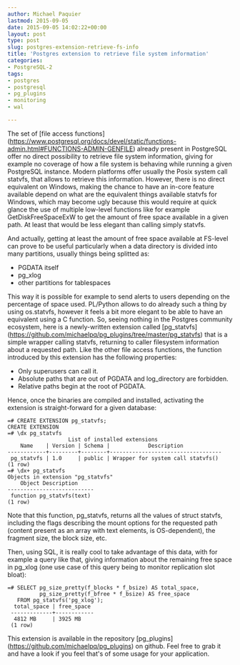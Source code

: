 ```yaml
---
author: Michael Paquier
lastmod: 2015-09-05
date: 2015-09-05 14:02:22+00:00
layout: post
type: post
slug: postgres-extension-retrieve-fs-info
title: 'Postgres extension to retrieve file system information'
categories:
- PostgreSQL-2
tags:
- postgres
- postgresql
- pg_plugins
- monitoring
- wal

---
```


The set of [file access functions]
(https://www.postgresql.org/docs/devel/static/functions-admin.html#FUNCTIONS-ADMIN-GENFILE)
already present in PostgreSQL offer no direct possibility to retrieve file
system information, giving for example no coverage of how a file system is
behaving while running a given PostgreSQL instance. Modern platforms offer
usually the Posix system call statvfs, that allows to retrieve this information.
However, there is no direct equivalent on Windows, making the chance to have
an in-core feature available depend on what are the equivalent things
available statvfs for Windows, which may become ugly because this would
require at quick glance the use of multiple low-level functions like for
example GetDiskFreeSpaceExW to get the amount of free space available in
a given path. At least that would be less elegant than calling simply
statvfs.

And actually, getting at least the amount of free space available at FS-level
can prove to be useful particularly when a data directory is divided into
many partitions, usually things being splitted as:

  * PGDATA itself
  * pg_xlog
  * other partitions for tablespaces

This way it is possible for example to send alerts to users depending on the
percentage of space used. PL/Python allows to do already such a thing by using
os.statvfs, however it feels a bit more elegant to be able to have an
equivalent using a C function. So, seeing nothing in the Postgres community
ecosystem, here is a newly-written extension called [pg\_statvfs]
(https://github.com/michaelpq/pg_plugins/tree/master/pg_statvfs) that is a
simple wrapper calling statvfs, returning to caller filesystem information
about a requested path. Like the other file access functions, the function
introduced by this extension has the following properties:

  * Only superusers can call it.
  * Absolute paths that are out of PGDATA and log\_directory are forbidden.
  * Relative paths begin at the root of PGDATA.

Hence, once the binaries are compiled and installed, activating the extension
is straight-forward for a given database:

    =# CREATE EXTENSION pg_statvfs;
    CREATE EXTENSION
    =# \dx pg_statvfs
                       List of installed extensions
        Name    | Version | Schema |            Description
    ------------+---------+--------+-----------------------------------
     pg_statvfs | 1.0     | public | Wrapper for system call statvfs()
    (1 row)
    =# \dx+ pg_statvfs
    Objects in extension "pg_statvfs"
        Object Description
    ---------------------------
     function pg_statvfs(text)
    (1 row)

Note that this function, pg\_statvfs, returns all the values of struct statvfs,
including the flags describing the mount options for the requested path
(content present as an array with text elements, is OS-dependent), the fragment
size, the block size, etc.

Then, using SQL, it is really cool to take advantage of this data, with for
example a query like that, giving information about the remaining free
space in pg\_xlog (one use case of this query being to monitor replication slot
bloat):

    =# SELECT pg_size_pretty(f_blocks * f_bsize) AS total_space,
              pg_size_pretty(f_bfree * f_bsize) AS free_space
       FROM pg_statvfs('pg_xlog');
      total_space | free_space
     -------------+------------
      4812 MB     | 3925 MB
     (1 row)

This extension is available in the repository [pg_plugins]
(https://github.com/michaelpq/pg_plugins) on github. Feel free to grab it
and have a look if you feel that's of some usage for your application.
